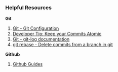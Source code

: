 ### Helpful Resources

**Git**
1. [Git - Git Configuration](https://git-scm.com/book/en/v2/Customizing-Git-Git-Configuration)
2. [Developer Tip: Keep your Commits Atomic](https://www.freshconsulting.com/insights/blog/atomic-commits/)
3. [Git - git-log documentation](https://git-scm.com/docs/git-log)
4. [git rebase - Delete commits from a branch in git](https://stackoverflow.com/questions/1338728/delete-commits-from-a-branch-in-git)

**Github**
1. [Github Guides](https://guides.github.com/)
